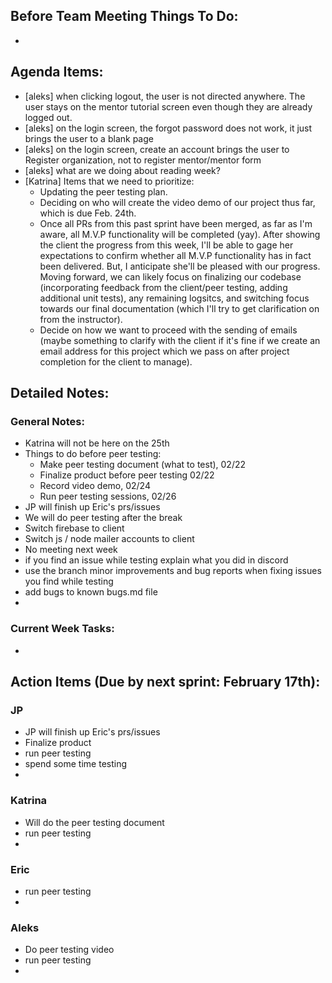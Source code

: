 ## Before Team Meeting Things To Do:
- 

## Agenda Items:
- [aleks] when clicking logout, the user is not directed anywhere. The user stays on the mentor tutorial screen even though they are already logged out.
- [aleks] on the login screen, the forgot password does not work, it just brings the user to a blank page
- [aleks] on the login screen, create an account brings the user to Register organization, not to register mentor/mentor form
- [aleks] what are we doing about reading week?
- [Katrina] Items that we need to prioritize:
  - Updating the peer testing plan.
  - Deciding on who will create the video demo of our project thus far, which is due Feb. 24th.
  - Once all PRs from this past sprint have been merged, as far as I'm aware, all M.V.P functionality will be completed (yay). After showing the client the progress from this week, I'll be able to gage her expectations to confirm whether all M.V.P functionality has in fact been delivered. But, I anticipate she'll be pleased with our progress. Moving forward, we can likely focus on finalizing our codebase (incorporating feedback from the client/peer testing, adding additional unit tests), any remaining logsitcs, and switching focus towards our final documentation (which I'll try to get clarification on from the instructor).
  - Decide on how we want to proceed with the sending of emails (maybe something to clarify with the client if it's fine if we create an email address for this project which we pass on after project completion for the client to manage).

## Detailed Notes:
### General Notes:
- Katrina will not be here on the 25th
- Things to do before peer testing:
  - Make peer testing document (what to test), 02/22
  - Finalize product before peer testing 02/22
  - Record video demo, 02/24
  - Run peer testing sessions, 02/26
- JP will finish up Eric's prs/issues
- We will do peer testing after the break
- Switch firebase to client
- Switch js / node mailer accounts to client
- No meeting next week
- if you find an issue while testing explain what you did in discord 
- use the branch minor improvements and bug reports when fixing issues you find while testing
- add bugs to known bugs.md file
- 

### Current Week Tasks:
- 

## Action Items (Due by next sprint: February 17th):
### JP
- JP will finish up Eric's prs/issues
- Finalize product
- run peer testing
- spend some time testing
- 

### Katrina
- Will do the peer testing document
- run peer testing
- 

### Eric
- run peer testing
- 

### Aleks
- Do peer testing video
- run peer testing
- 
